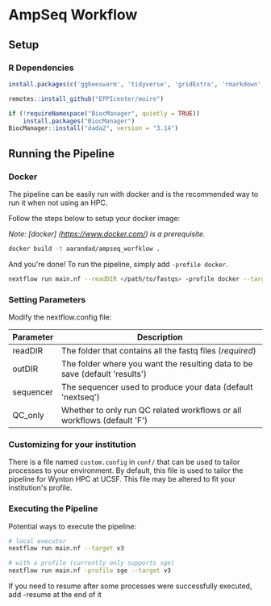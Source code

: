 # AmpSeq Workflow

## Setup

### R Dependencies

```R
install.packages(c('ggbeeswarm', 'tidyverse', 'gridExtra', 'rmarkdown', 'knitr'))

remotes::install_github("EPPIcenter/moire")

if (!requireNamespace("BiocManager", quietly = TRUE))
    install.packages("BiocManager")
BiocManager::install("dada2", version = "3.14")
```

## Running the Pipeline

### Docker

The pipeline can be easily run with docker and is the recommended way to run it when not using an HPC.

Follow the steps below to setup your docker image:

*Note: [docker] (https://www.docker.com/) is a prerequisite.*

```bash
docker build -t aarandad/ampseq_worfklow .
```

And you're done! To run the pipeline, simply add `-profile docker`. 

```bash
nextflow run main.nf --readDIR </path/to/fastqs> -profile docker --target v4
```

### Setting Parameters

Modify the nextflow.config file:

|Parameter|Description|
|---|---|
|readDIR|The folder that contains all the fastq files (*required*)|
|outDIR|The folder where you want the resulting data to be save (default 'results')|
|sequencer|The sequencer used to produce your data (default 'nextseq')|
|QC_only|Whether to only run QC related workflows or all workflows (default 'F')|

### Customizing for your institution

There is a file named `custom.config` in `conf/` that can be used to tailor processes to your environment. By default,
this file is used to tailor the pipeline for Wynton HPC at UCSF. This file may be altered to fit your institution's profile.

### Executing the Pipeline

Potential ways to execute the pipeline:

```bash
# local executor
nextflow run main.nf --target v3

# with a profile (currently only supports sge)
nextflow run main.nf -profile sge --target v3
```

If you need to resume after some processes were successfully executed, add -resume at the end of it

